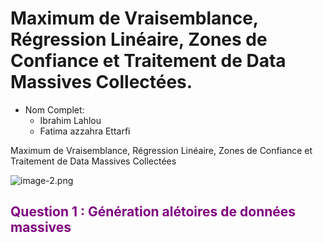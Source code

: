 <h1> Maximum de Vraisemblance, Régression Linéaire, Zones de Confiance et Traitement de Data Massives Collectées. </h1>

- Nom Complet: 
	- Ibrahim Lahlou
	- Fatima azzahra Ettarfi


Maximum de Vraisemblance, Régression Linéaire, Zones de Confiance et Traitement de Data Massives Collectées

![image-2.png](attachment:image-2.png)

<font color="purple">
    <h2 >Question 1 : Génération alétoires de données massives</h2>
</font>